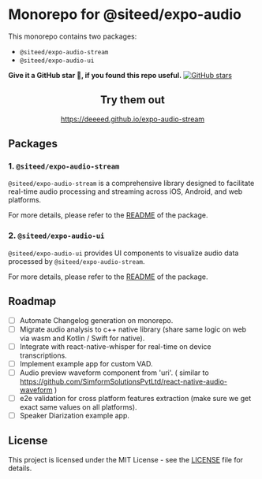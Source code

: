 # Monorepo for @siteed/expo-audio

This monorepo contains two packages:
- `@siteed/expo-audio-stream`
- `@siteed/expo-audio-ui`

**Give it a GitHub star 🌟, if you found this repo useful.**
[![GitHub stars](https://img.shields.io/github/stars/deeeed/expo-audio-stream.svg?style=social&label=Star&maxAge=2592000)](https://github.com/deeeed/expo-audio-stream)

<div align="center">
  <h2>Try them out</h2>
  <p><a href="https://deeeed.github.io/expo-audio-stream">https://deeeed.github.io/expo-audio-stream</a></p>
</div>

## Packages

### 1. `@siteed/expo-audio-stream`

`@siteed/expo-audio-stream` is a comprehensive library designed to facilitate real-time audio processing and streaming across iOS, Android, and web platforms.

For more details, please refer to the [README](packages/expo-audio-stream/README.md) of the package.

### 2. `@siteed/expo-audio-ui`

`@siteed/expo-audio-ui` provides UI components to visualize audio data processed by `@siteed/expo-audio-stream`.

For more details, please refer to the [README](packages/expo-audio-ui/README.md) of the package.


## Roadmap

- [ ] Automate Changelog generation on monorepo.
- [ ] Migrate audio analysis to c++ native library (share same logic on web via wasm and Kotlin / Swift for native). 
- [ ] Integrate with react-native-whisper for real-time on device transcriptions.
- [ ] Implement example app for custom VAD.
- [ ] Audio preview waveform component from 'uri'. ( similar to https://github.com/SimformSolutionsPvtLtd/react-native-audio-waveform  )
- [ ] e2e validation for cross platform features extraction (make sure we get exact same values on all platforms).
- [ ] Speaker Diarization example app.

## License

This project is licensed under the MIT License - see the [LICENSE](LICENSE) file for details.